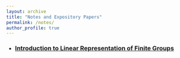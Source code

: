 ```yaml
---
layout: archive
title: "Notes and Expository Papers"
permalink: /notes/
author_profile: true
---
```


+ ### [Introduction to Linear Representation of Finite Groups](../assets/Intro_Linear_Representation_FinGroups.pdf)

